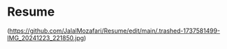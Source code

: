 # Resume

(https://github.com/JalalMozafari/Resume/edit/main/.trashed-1737581499-IMG_20241223_221850.jpg)

